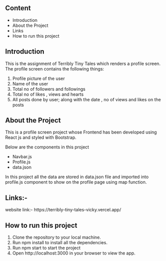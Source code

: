 <h2>Content</h2>
<ul>
  <li>Introduction</li>
  <li>About the Project</li>
  <li>Links</li>
  <li>How to run this project</li>
</ul>

<h2>Introduction</h2>
<p>This is the assignment of Terribly Tiny Tales which renders a profile screen. The profile screen contains the following things:</p>
<ol>
   <li>Profile picture of the user</li>
  <li>Name of the user</li>
  <li>Total no of followers and followings</li>
   <li>Total no of likes , views and hearts</li>
   <li>All posts done by user; along with the date , no of views and likes on the posts</li>
</ol>

<h2>About the Project</h2>
<p>This  is a profile screen project whose Frontend has been developed using React js  and styled with Bootstrap.</p>
<p>Below are the components in this project</p>
<ul>
  <li>Navbar.js</li>
  <li>Profile.js</li>
  <li>data.json</li>
</ul>
<p></p>In this project all the data are stored in data.json file and imported into profile.js component to show on the profile page using map function. </p>



<h2>Links:-</h2>
<p>website link:- https://terribly-tiny-tales-vicky.vercel.app/</p>

<h2>How to run this project</h2>
<ol>
  <li>Clone the repository to your local machine.</li>
  <li>Run npm install to install all the dependencies.</li>
  <li>Run npm start to start the project</li>
  <li>Open http://localhost:3000 in your browser to view the app.</li>
</ol>
